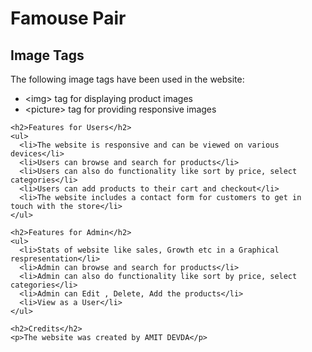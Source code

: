 <!DOCTYPE html>
<html>
  <head>
    <title>Famouse Pair</title>
  </head>
  <body>
    <h1>Famouse Pair</h1>
    <h2>Image Tags</h2>
    <p>The following image tags have been used in the website:</p>
    <ul>
      <li>&lt;img&gt; tag for displaying product images</li>
      <li>&lt;picture&gt; tag for providing responsive images</li>
    </ul>

    <h2>Features for Users</h2>
    <ul>
      <li>The website is responsive and can be viewed on various devices</li>
      <li>Users can browse and search for products</li>
      <li>Users can also do functionality like sort by price, select categories</li>      
      <li>Users can add products to their cart and checkout</li>
      <li>The website includes a contact form for customers to get in touch with the store</li>
    </ul>

    <h2>Features for Admin</h2>
    <ul>
      <li>Stats of website like sales, Growth etc in a Graphical respresentation</li>
      <li>Admin can browse and search for products</li>
      <li>Admin can also do functionality like sort by price, select categories</li>      
      <li>Admin can Edit , Delete, Add the products</li>
      <li>View as a User</li>
    </ul>

    <h2>Credits</h2>
    <p>The website was created by AMIT DEVDA</p>
  </body>
</html>
